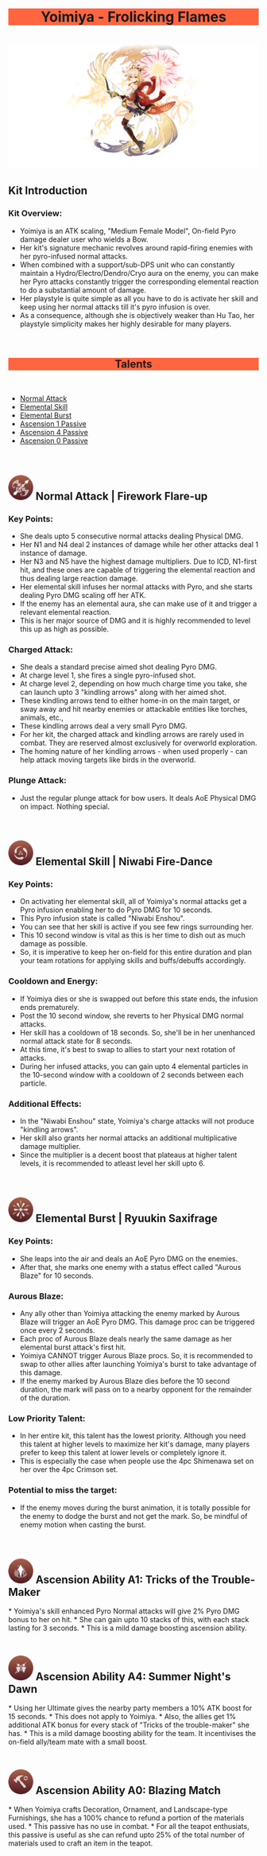 <div class="pt-2 pb-2" style="background-color:#FF6640"> <h1 align="center"> Yoimiya - Frolicking Flames </h2> </div><br><img src=/images/Genshin/characters/gacha/Yoimiya.png class="d-block w-100" alt="...">

## Kit Introduction


### Kit Overview:
* Yoimiya is an ATK scaling, "Medium Female Model", On-field Pyro damage dealer user who wields a Bow.
* Her kit's signature mechanic revolves around rapid-firing enemies with her pyro-infused normal attacks.
* When combined with a support/sub-DPS unit who can constantly maintain a Hydro/Electro/Dendro/Cryo aura on the enemy, you can make her Pyro attacks constantly trigger the corresponding elemental reaction to do a substantial amount of damage.
* Her playstyle is quite simple as all you have to do is activate her skill and keep using her normal attacks till it's pyro infusion is over.
* As a consequence, although she is objectively weaker than Hu Tao, her playstyle simplicity makes her highly desirable for many players.

<br><div class="pt-2 pb-2" style="background-color:#FF6640"> <h2 align="center"> Talents </h2> </div><br><ul class="nav nav-pills nav-fill"><li class="nav-item"><a class="nav-link active" data-bs-toggle="tab" href="#NormalATK">Normal Attack</a> </li><li class="nav-item"><a class="nav-link" data-bs-toggle="tab" href="#Skill">Elemental Skill</a> </li><li class="nav-item"><a class="nav-link" data-bs-toggle="tab" href="#Burst">Elemental Burst</a> </li><li class="nav-item"><a class="nav-link" data-bs-toggle="tab" href="#A1">Ascension 1 Passive</a></li><li class="nav-item"><a class="nav-link" data-bs-toggle="tab" href="#A4">Ascension 4 Passive</a></li><li class="nav-item"><a class="nav-link" data-bs-toggle="tab" href="#A0">Ascension 0 Passive</a></li></ul><div class="p-2 border border-primary"><div class="tab-content"><div class="tab-pane active" id="NormalATK"><br><h2> <img width="50" src=/images/Genshin/characters/talent_icons/Yoimiya/NormalATK.webp /> Normal Attack | Firework Flare-up </h2>

### Key Points:
* She deals upto 5 consecutive normal attacks dealing Physical DMG.
* Her N1 and N4 deal 2 instances of damage while her other attacks deal 1 instance of damage.
* Her N3 and N5 have the highest damage multipliers. Due to ICD, N1-first hit, and these ones are capable of triggering the elemental reaction and thus dealing large reaction damage.
* Her elemental skill infuses her normal attacks with Pyro, and she starts dealing Pyro DMG scaling off her ATK.
* If the enemy has an elemental aura, she can make use of it and trigger a relevant elemental reaction.
* This is her major source of DMG and it is highly recommended to level this up as high as possible.

### Charged Attack:
* She deals a standard precise aimed shot dealing Pyro DMG.
* At charge level 1, she fires a single pyro-infused shot.
* At charge level 2, depending on how much charge time you take, she can launch upto 3 "kindling arrows" along with her aimed shot.
* These kindling arrows tend to either home-in on the main target, or sway away and hit nearby enemies or attackable entities like torches, animals, etc.,
* These kindling arrows deal a very small Pyro DMG.
* For her kit, the charged attack and kindling arrows are rarely used in combat. They are reserved almost exclusively for overworld exploration.
* The homing nature of her kindling arrows - when used properly - can help attack moving targets like birds in the overworld.

### Plunge Attack:
* Just the regular plunge attack for bow users. It deals AoE Physical DMG on impact. Nothing special.

</div></div><div class="tab-content"><div class="tab-pane" id="Skill"><br><h2> <img width="50" src=/images/Genshin/characters/talent_icons/Yoimiya/Skill.webp /> Elemental Skill | Niwabi Fire-Dance </h2>

### Key Points:
* On activating her elemental skill, all of Yoimiya's normal attacks get a Pyro infusion enabling her to do Pyro DMG for 10 seconds.
* This Pyro infusion state is called "Niwabi Enshou".
* You can see that her skill is active if you see few rings surrounding her.
* This 10 second window is vital as this is her time to dish out as much damage as possible.
* So, it is imperative to keep her on-field for this entire duration and plan your team rotations for applying skills and buffs/debuffs accordingly.

### Cooldown and Energy:
* If Yoimiya dies or she is swapped out before this state ends, the infusion ends prematurely.
* Post the 10 second window, she reverts to her Physical DMG normal attacks.
* Her skill has a cooldown of 18 seconds. So, she'll be in her unenhanced normal attack state for 8 seconds.
* At this time, it's best to swap to allies to start your next rotation of attacks.
* During her infused attacks, you can gain upto 4 elemental particles in the 10-second window with a cooldown of 2 seconds between each particle.

### Additional Effects:
* In the "Niwabi Enshou" state, Yoimiya's charge attacks will not produce "kindling arrows".
* Her skill also grants her normal attacks an additional multiplicative damage multiplier.
* Since the multiplier is a decent boost that plateaus at higher talent levels, it is recommended to atleast level her skill upto 6.

</div></div><div class="tab-content"><div class="tab-pane" id="Burst"><br><h2> <img width="50" src=/images/Genshin/characters/talent_icons/Yoimiya/Burst.webp /> Elemental Burst | Ryuukin Saxifrage </h2>

### Key Points:
* She leaps into the air and deals an AoE Pyro DMG on the enemies.
* After that, she marks one enemy with a status effect called "Aurous Blaze" for 10 seconds.

### Aurous Blaze:
* Any ally other than Yoimiya attacking the enemy marked by Aurous Blaze will trigger an AoE Pyro DMG. This damage proc can be triggered once every 2 seconds.
* Each proc of Aurous Blaze deals nearly the same damage as her elemental burst attack's first hit.
* Yoimiya CANNOT trigger Aurous Blaze procs. So, it is recommended to swap to other allies after launching Yoimiya's burst to take advantage of this damage.
* If the enemy marked by Aurous Blaze dies before the 10 second duration, the mark will pass on to a nearby opponent for the remainder of the duration.

### Low Priority Talent:
* In her entire kit, this talent has the lowest priority. Although you need this talent at higher levels to maximize her kit's damage, many players prefer to keep this talent at lower levels or completely ignore it.
* This is especially the case when people use the 4pc Shimenawa set on her over the 4pc Crimson set.

### Potential to miss the target:
* If the enemy moves during the burst animation, it is totally possible for the enemy to dodge the burst and not get the mark. So, be mindful of enemy motion when casting the burst.

</div></div><div class="tab-content"><div class="tab-pane" id="A1"><br><h2> <img width="50" src=/images/Genshin/characters/talent_icons/Yoimiya/A1.webp /> Ascension Ability A1: Tricks of the Trouble-Maker </h2>
* Yoimiya's skill enhanced Pyro Normal attacks will give 2% Pyro DMG bonus to her on hit.
* She can gain upto 10 stacks of this, with each stack lasting for 3 seconds.
* This is a mild damage boosting ascension ability.

</div></div><div class="tab-content"><div class="tab-pane" id="A4"><br><h2> <img width="50" src=/images/Genshin/characters/talent_icons/Yoimiya/A4.webp /> Ascension Ability A4: Summer Night's Dawn </h2>
* Using her Ultimate gives the nearby party members a 10% ATK boost for 15 seconds.
* This does not apply to Yoimiya.
* Also, the allies get 1% additional ATK bonus for every stack of "Tricks of the trouble-maker" she has.
* This is a mild damage boosting ability for the team. It incentivises the on-field ally/team mate with a small boost.

</div></div><div class="tab-content"><div class="tab-pane" id="A0"><br><h2> <img width="50" src=/images/Genshin/characters/talent_icons/Yoimiya/A0.webp /> Ascension Ability A0: Blazing Match </h2>
* When Yoimiya crafts Decoration, Ornament, and Landscape-type Furnishings, she has a 100% chance to refund a portion of the materials used.
* This passive has no use in combat.
* For all the teapot enthusiats, this passive is useful as she can refund upto 25% of the total number of materials used to craft an item in the teapot.

</div></div></div>